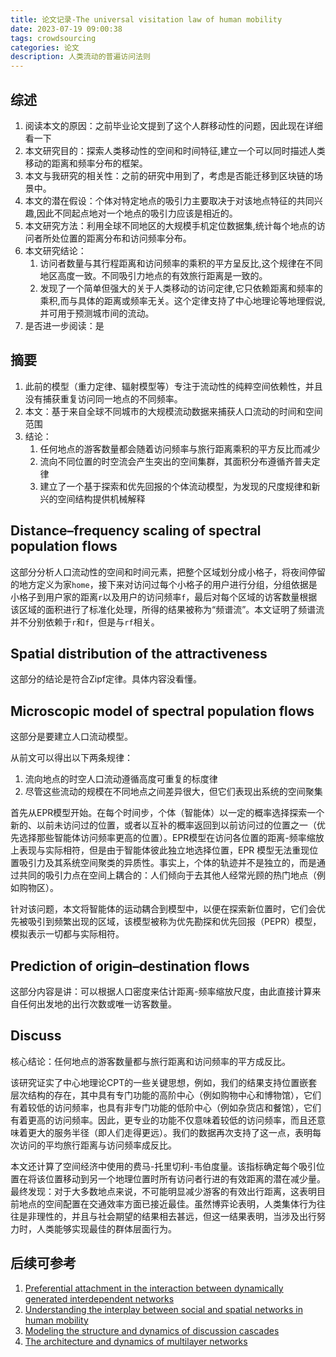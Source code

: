 ```yaml
---
title: 论文记录-The universal visitation law of human mobility
date: 2023-07-19 09:00:38
tags: crowdsourcing
categories: 论文
description: 人类流动的普遍访问法则
---
```


## 综述
1. 阅读本文的原因：之前毕业论文提到了这个人群移动性的问题，因此现在详细看一下
2. 本文研究目的：探索人类移动性的空间和时间特征,建立一个可以同时描述人类移动的距离和频率分布的框架。
3. 本文与我研究的相关性：之前的研究中用到了，考虑是否能迁移到区块链的场景中。
4. 本文的潜在假设：个体对特定地点的吸引力主要取决于对该地点特征的共同兴趣,因此不同起点地对一个地点的吸引力应该是相近的。
5. 本文研究方法：利用全球不同地区的大规模手机定位数据集,统计每个地点的访问者所处位置的距离分布和访问频率分布。
6. 本文研究结论：
	1. 访问者数量与其行程距离和访问频率的乘积的平方呈反比,这个规律在不同地区高度一致。不同吸引力地点的有效旅行距离是一致的。
	2. 发现了一个简单但强大的关于人类移动的访问定律,它只依赖距离和频率的乘积,而与具体的距离或频率无关。这个定律支持了中心地理论等地理假说,并可用于预测城市间的流动。
7. 是否进一步阅读：是

## 摘要
1. 此前的模型（重力定律、辐射模型等）专注于流动性的纯粹空间依赖性，并且没有捕获重复访问同一地点的不同频率。
2. 本文：基于来自全球不同城市的大规模流动数据来捕获人口流动的时间和空间范围
3. 结论：
	1. 任何地点的游客数量都会随着访问频率与旅行距离乘积的平方反比而减少
	2. 流向不同位置的时空流会产生突出的空间集群，其面积分布遵循齐普夫定律
	3. 建立了一个基于探索和优先回报的个体流动模型，为发现的尺度规律和新兴的空间结构提供机械解释

## Distance–frequency scaling of spectral population flows
这部分分析人口流动性的空间和时间元素，把整个区域划分成小格子，将夜间停留的地方定义为家`home`，接下来对访问过每个小格子的用户进行分组，分组依据是小格子到用户家的距离`r`以及用户的访问频率`f`，最后对每个区域的访客数量根据该区域的面积进行了标准化处理，所得的结果被称为“频谱流”。本文证明了频谱流并不分别依赖于`r`和`f`，但是与`rf`相关。

## Spatial distribution of the attractiveness
这部分的结论是符合Zipf定律。具体内容没看懂。

## Microscopic model of spectral population flows
这部分是要建立人口流动模型。

从前文可以得出以下两条规律：
1. 流向地点的时空人口流动遵循高度可重复的标度律
2. 尽管这些流动的规模在不同地点之间差异很大，但它们表现出系统的空间聚集

首先从EPR模型开始。在每个时间步，个体（智能体）以一定的概率选择探索一个新的、以前未访问过的位置，或者以互补的概率返回到以前访问过的位置之一（优先选择那些智能体访问频率更高的位置）。EPR模型在访问各位置的距离-频率缩放上表现与实际相符，但是由于智能体彼此独立地选择位置，EPR 模型无法重现位置吸引力及其系统空间聚类的异质性。事实上，个体的轨迹并不是独立的，而是通过共同的吸引力点在空间上耦合的：人们倾向于去其他人经常光顾的热门地点（例如购物区）。

针对该问题，本文将智能体的运动耦合到模型中，以便在探索新位置时，它们会优先被吸引到频繁出现的区域，该模型被称为优先勘探和优先回报（PEPR）模型，模拟表示一切都与实际相符。

## Prediction of origin–destination flows
这部分内容是讲：可以根据人口密度来估计距离-频率缩放尺度，由此直接计算来自任何出发地的出行次数或唯一访客数量。

## Discuss
核心结论：任何地点的游客数量都与旅行距离和访问频率的平方成反比。

该研究证实了中心地理论CPT的一些关键思想，例如，我们的结果支持位置嵌套层次结构的存在，其中具有专门功能的高阶中心（例如购物中心和博物馆），它们有着较低的访问频率，也具有非专门功能的低阶中心（例如杂货店和餐馆），它们有着更高的访问频率。因此，更专业的功能不仅意味着较低的访问频率，而且还意味着更大的服务半径（即人们走得更远）。我们的数据再次支持了这一点，表明每次访问的平均旅行距离与访问频率成反比。

本文还计算了空间经济中使用的费马-托里切利-韦伯度量。该指标确定每个吸引位置在将该位置移动到另一个地理位置时所有访问者行进的有效距离的潜在减少量。最终发现：对于大多数地点来说，不可能明显减少游客的有效出行距离，这表明目前地点的空间配置在交通效率方面已接近最佳。虽然博弈论表明，人类集体行为往往是非理性的，并且与社会期望的结果相去甚远，但这一结果表明，当涉及出行努力时，人类能够实现最佳的群体层面行为。

## 后续可参考
1. [Preferential attachment in the interaction between dynamically generated interdependent networks](https://arxiv.org/abs/1209.2817)
2. [Understanding the interplay between social and spatial networks in human mobility](https://arxiv.org/abs/1801.03962)
3. [Modeling the structure and dynamics of discussion cascades](https://arxiv.org/pdf/1011.0673.pdf)
4. [The architecture and dynamics of multilayer networks](https://www.sciencedirect.com/science/article/pii/S0370157314002105)